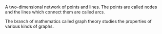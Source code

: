 A two-dimensional network of points and lines. The points are called
nodes and the lines which connect them are called arcs.

The branch of mathematics called graph theory studies the properties of
various kinds of graphs.
